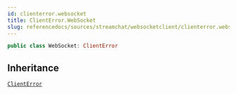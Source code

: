 ```yaml
---
id: clienterror.websocket 
title: ClientError.WebSocket
slug: referencedocs/sources/streamchat/websocketclient/clienterror.websocket
---
```


``` swift
public class WebSocket: ClientError 
```

## Inheritance

[`ClientError`](../Errors/ClientError)

